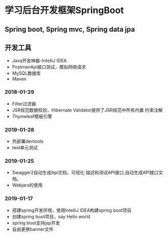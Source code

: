 # 学习后台开发框架SpringBoot
## Spring boot, Spring mvc, Spring data jpa
## 开发工具
- Java开发神器-IntelliJ IDEA
- PostmanApi接口测试，模拟网络请求
- MySQL数据库
- Maven

### 2018-01-29
- Filter过滤器
- JSR规范数据校验，Hibernate Validator提供了JSR规范中所有内置
约束注解
- Thymeleaf模板引擎

### 2019-01-28
- 热部署devtools
- test单元测试

### 2019-01-25
- Swagger2自动生成Api文档，可视化
描述和测试API接口,自动生成API接口文档。
- Webjars的使用

### 2019-01-17
- 搭建spring开发环境，使用IntelliJ IDEA构建spring boot项目
- 创建spring boot项目，say Hello world
- spring boot支持jsp开发
- 自由更换banner文件


